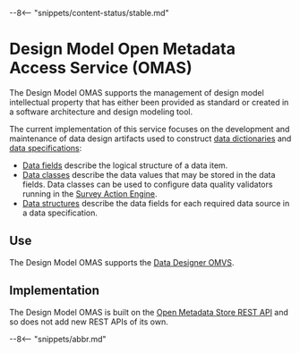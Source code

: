 <!-- SPDX-License-Identifier: CC-BY-4.0 -->
<!-- Copyright Contributors to the Egeria project. -->

--8<-- "snippets/content-status/stable.md"

# Design Model Open Metadata Access Service (OMAS)

The Design Model OMAS supports the management of design model intellectual property that has either been provided as standard or created in a software architecture and design modeling tool.

The current implementation of this service focuses on the development and maintenance of data design artifacts used to construct [data dictionaries](/concepts/data-dictionary) and [data specifications](/concepts/data-specification):

* [Data fields](/concepts/data-field) describe the logical structure of a data item.
* [Data classes](/concepts/data-class) describe the data values that may be stored in the data fields.  Data classes can be used to configure data quality validators running in the [Survey Action Engine](/survey-action-engine).
* [Data structures](/concepts/data-structure) describe the data fields for each required data source in a data specification.

## Use

The Design Model OMAS supports the [Data Designer OMVS](/services/omvs/data-designer/overview).

## Implementation

The Design Model OMAS is built on the [Open Metadata Store REST API](/services/oms-metadata-management) and so does not add new REST APIs of its own.

--8<-- "snippets/abbr.md"
